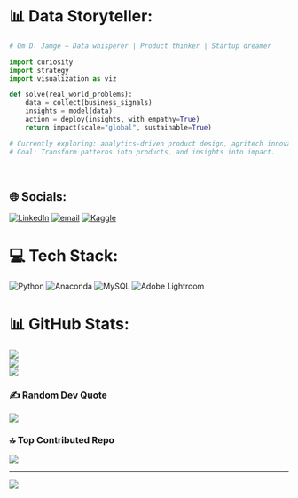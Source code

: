 # 📊 Data Storyteller:
```python
# Om D. Jamge – Data whisperer | Product thinker | Startup dreamer

import curiosity
import strategy
import visualization as viz

def solve(real_world_problems):
    data = collect(business_signals)
    insights = model(data)
    action = deploy(insights, with_empathy=True)
    return impact(scale="global", sustainable=True)

# Currently exploring: analytics-driven product design, agritech innovation, & data storytelling.
# Goal: Transform patterns into products, and insights into impact.
```
<br>


## 🌐 Socials:
[![LinkedIn](https://img.shields.io/badge/LinkedIn-%230077B5.svg?logo=linkedin&logoColor=white)](https://linkedin.com/in/https://www.linkedin.com/in/om-jamge/) [![email](https://img.shields.io/badge/Email-D14836?logo=gmail&logoColor=white)](mailto:omjamge.de@gmail.com) [![Kaggle](https://img.shields.io/badge/Kaggle-D14836?logo=Kaggle&logoColor=white)](https://www.kaggle.com/om1000)

# 💻 Tech Stack:
![Python](https://img.shields.io/badge/python-3670A0?style=flat&logo=python&logoColor=ffdd54) ![Anaconda](https://img.shields.io/badge/Anaconda-%2344A833.svg?style=flat&logo=anaconda&logoColor=white) ![MySQL](https://img.shields.io/badge/mysql-4479A1.svg?style=flat&logo=mysql&logoColor=white) ![Adobe Lightroom](https://img.shields.io/badge/Adobe%20Lightroom-31A8FF.svg?style=flat&logo=Adobe%20Lightroom&logoColor=white)
# 📊 GitHub Stats:
![](https://github-readme-stats.vercel.app/api?username=om1199&theme=dark&hide_border=false&include_all_commits=true&count_private=true)<br/>
![](https://nirzak-streak-stats.vercel.app/?user=om1199&theme=dark&hide_border=false)<br/>
![](https://github-readme-stats.vercel.app/api/top-langs/?username=om1199&theme=dark&hide_border=false&include_all_commits=true&count_private=true&layout=compact)

### ✍️ Random Dev Quote
![](https://quotes-github-readme.vercel.app/api?type=horizontal&theme=radical)

### 🔝 Top Contributed Repo
![](https://github-contributor-stats.vercel.app/api?username=om1199&limit=5&theme=dark&combine_all_yearly_contributions=true)

---
[![](https://visitcount.itsvg.in/api?id=om1199&icon=0&color=0)](https://visitcount.itsvg.in)



